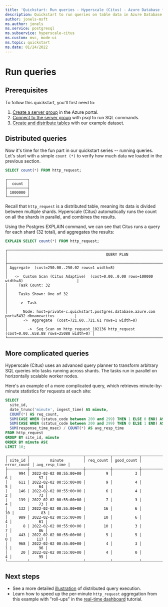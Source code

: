 ```yaml
---
title: 'Quickstart: Run queries - Hyperscale (Citus) - Azure Database for PostgreSQL'
description: Quickstart to run queries on table data in Azure Database for PostgreSQL - Hyperscale (Citus).
author: jonels-msft
ms.author: jonels
ms.service: postgresql
ms.subservice: hyperscale-citus
ms.custom: mvc, mode-ui
ms.topic: quickstart
ms.date: 01/24/2022
---
```


# Run queries

## Prerequisites

To follow this quickstart, you'll first need to:

1. [Create a server group](quickstart-create-portal.md) in the Azure portal.
2. [Connect to the server group](quickstart-connect-psql.md) with psql to
   run SQL commands.
3. [Create and distribute tables](quickstart-distribute-tables.md) with our
   example dataset.

## Distributed queries

Now it's time for the fun part in our quickstart series -- running queries.
Let's start with a simple `count (*)` to verify how much data we loaded in
the previous section.

```sql
SELECT count(*) FROM http_request;
```

```
┌─────────┐
│  count  │
├─────────┤
│ 1000000 │
└─────────┘
```

Recall that `http_request` is a distributed table, meaning its data is divided
between multiple shards. Hyperscale (Citus) automatically runs the count on all
the shards in parallel, and combines the results.

Using the Postgres EXPLAIN command, we can see that Citus runs a query for each
shard (32 total), and aggregates the results:

```sql
EXPLAIN SELECT count(*) FROM http_request;
```

```
┌──────────────────────────────────────────────────────────────────────────────────────────────────┐
│                                            QUERY PLAN                                            │
├──────────────────────────────────────────────────────────────────────────────────────────────────┤
│ Aggregate  (cost=250.00..250.02 rows=1 width=8)                                                  │
│   ->  Custom Scan (Citus Adaptive)  (cost=0.00..0.00 rows=100000 width=8)                        │
│     Task Count: 32                                                                               │
│     Tasks Shown: One of 32                                                                       │
│     ->  Task                                                                                     │
│       Node: host=private-c.quickstart.postgres.database.azure.com port=5432 dbname=citus         │
│       ->  Aggregate  (cost=721.60..721.61 rows=1 width=8)                                        │
│         ->  Seq Scan on http_request_102136 http_request  (cost=0.00..658.88 rows=25088 width=0) │
└──────────────────────────────────────────────────────────────────────────────────────────────────┘
```

## More complicated queries

Hyperscale (Citus) uses an advanced query planner to transform arbitrary SQL
queries into tasks running across shards. The tasks run in parallel on
horizontally scalable worker nodes.

Here's an example of a more complicated query, which retrieves minute-by-minute
statistics for requests at each site:

```sql
SELECT
  site_id,
  date_trunc('minute', ingest_time) AS minute,
  COUNT(*) AS req_count,
  SUM(CASE WHEN (status_code between 200 and 299) THEN 1 ELSE 0 END) AS good_count,
  SUM(CASE WHEN (status_code between 200 and 299) THEN 0 ELSE 1 END) AS error_count,
  SUM(response_time_msec) / COUNT(*) AS avg_resp_time
FROM http_request
GROUP BY site_id, minute
ORDER BY minute ASC
LIMIT 10;
```

```
┌─────────┬────────────────────────┬───────────┬────────────┬─────────────┬───────────────┐
│ site_id │         minute         │ req_count │ good_count │ error_count │ avg_resp_time │
├─────────┼────────────────────────┼───────────┼────────────┼─────────────┼───────────────┤
│     994 │ 2022-02-02 00:55:00+00 │         9 │          3 │           6 │            57 │
│     611 │ 2022-02-02 00:55:00+00 │         9 │          4 │           5 │            64 │
│     146 │ 2022-02-02 00:55:00+00 │         6 │          4 │           2 │            73 │
│     139 │ 2022-02-02 00:55:00+00 │         7 │          3 │           4 │            73 │
│     132 │ 2022-02-02 00:55:00+00 │        16 │          6 │          10 │            83 │
│     989 │ 2022-02-02 00:55:00+00 │        10 │          6 │           4 │            61 │
│       8 │ 2022-02-02 00:55:00+00 │        10 │          3 │           7 │            86 │
│     443 │ 2022-02-02 00:55:00+00 │         5 │          5 │           0 │           117 │
│     968 │ 2022-02-02 00:55:00+00 │         4 │          3 │           1 │            96 │
│      20 │ 2022-02-02 00:55:00+00 │         4 │          0 │           4 │            95 │
└─────────┴────────────────────────┴───────────┴────────────┴─────────────┴───────────────┘
```

## Next steps

- See a more detailed [illustration](tutorial-shard.md) of distributed query execution.
- Learn how to speed up the per-minute `http_request` aggregation from this
  example with "roll-ups" in the [real-time
  dashboard](tutorial-design-database-realtime.md) tutorial.
